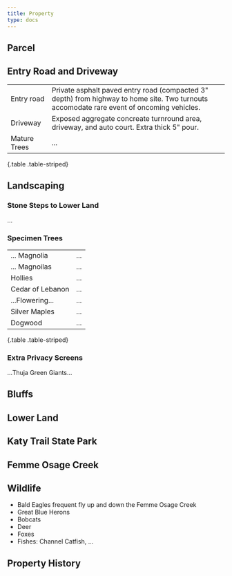 ```yaml
---
title: Property
type: docs
---
```


## Parcel


## Entry Road and Driveway

| | |
|-|-|
|Entry road|Private asphalt paved entry road (compacted 3" depth) from highway to home site. Two turnouts accomodate rare event of oncoming vehicles.|
|Driveway|Exposed aggregate concreate turnround area, driveway, and auto court. Extra thick 5" pour.|
|Mature Trees|...|
{.table .table-striped}

## Landscaping

### Stone Steps to Lower Land

...

### Specimen Trees

| | |
|-|-|
|... Magnolia|...|
|... Magnoilas|...|
|Hollies|...|
|Cedar of Lebanon|...|
|...Flowering...|...|
|Silver Maples|...|
|Dogwood|...|
{.table .table-striped}

### Extra Privacy Screens

...Thuja Green Giants...

## Bluffs

## Lower Land

## Katy Trail State Park

## Femme Osage Creek

## Wildlife

* Bald Eagles frequent fly up and down the Femme Osage Creek
* Great Blue Herons
* Bobcats
* Deer
* Foxes
* Fishes: Channel Catfish, …

## Property History
